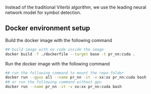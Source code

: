 Instead of the traditional Viterbi algorithm, we use the leading neural network model for symbol detection.

## Docker environment setup

Build the docker image with the following command
```bash
## build image with no code inside the image
docker build -f ./dockerfile --target base -t pr_nn:cuda .
```

Run the docker image with the following command
```bash
## run the following command to mount the repo-folder
docker run --gpus all --name pr_nn -it -v xx:xx pr_nn:cuda bash
## or run the following command without gpu
docker run --name pr_nn -it -v xx:xx pr_nn:cuda bash
```